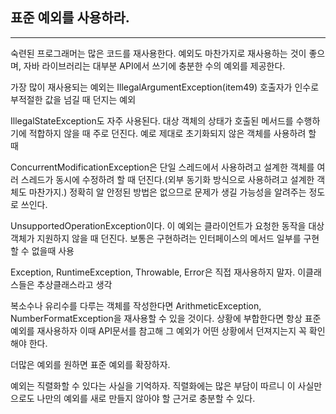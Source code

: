 ## 표준 예외를 사용하라.

---

숙련된 프로그래머는 많은 코드를 재사용한다. 예외도 마찬가지로 재사용하는 것이 좋으며, 자바 라이브러리는 대부분 API에서 쓰기에 충분한 수의 예외를 제공한다.

가장 많이 재사용되는 예외는 IllegalArgumentException(item49) 호출자가 인수로 부적절한 값을 넘길 때 던지는 예외

IllegalStateException도 자주 사용된다. 대상 객체의 상태가 호출된 메서드를 수행하기에 적합하지 않을 때 주로 던진다. 예로 제대로 초기화되지 않은 객체를 사용하려 할 때

ConcurrentModificationException은 단일 스레드에서 사용하려고 설계한 객체를 여러 스레드가 동시에 수정하려 할 때 던진다.(외부 동기화 방식으로 사용하려고 설계한 객체도 마찬가지.) 정확히 알 안정된 방법은 없으므로 문제가 생길 가능성을 알려주는 정도로 쓰인다.

UnsupportedOperationException이다. 이 예외는 클라이언트가 요청한 동작을 대상 객체가 지원하지 않을 때 던진다. 보통은 구현하려는 인터페이스의 메서드 일부를 구현할 수 없을때 사용

Exception, RuntimeException, Throwable, Error은 직접 재사용하지 말자. 이클래스들은 추상클래스라고 생각

복소수나 유리수를 다루는 객체를 작성한다면 ArithmeticException, NumberFormatException을 재사용할 수 있을 것이다. 상황에 부합한다면 항상 표준 예외를 재사용하자 이때 API문서를 참고해 그 예외가 어떤 상황에서 던져지는지 꼭 확인해야 한다.

더많은 예외를 원하면 표준 예외를 확장하자.

예외는 직렬화할 수 있다는 사실을 기억하자. 직렬화에는 많은 부담이 따르니 이 사실만으로도 나만의 예외를 새로 만들지 않아야 할 근거로 충분할 수 있다.
